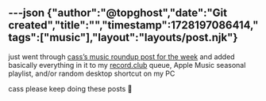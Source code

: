 ---json
{"author":"@topghost","date":"Git created","title":"","timestamp":1728197086414,"tags":["music"],"layout":"layouts/post.njk"}
---
just went through [cass&#x2019;s music roundup post for the week](https://blood.church/posts/new-music-roundup-2/) and added basically everything in it to my [record.club](https://record.club) queue, Apple Music seasonal playlist, and/or random desktop shortcut on my PC

cass please keep doing these posts &#x1F64F;
